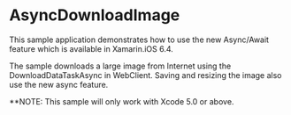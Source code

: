 AsyncDownloadImage
===========

This sample application demonstrates how to use the new Async/Await feature which is available in Xamarin.iOS 6.4.

The sample downloads a large image from Internet using the DownloadDataTaskAsync in WebClient. Saving and resizing the image also use the new async feature.

**NOTE: This sample will only work with Xcode 5.0 or above.

